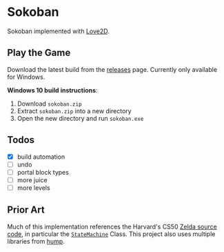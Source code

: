 # Sokoban

Sokoban implemented with [Love2D](https://love2d.org/).

## Play the Game

Download the latest build from the
[releases](https://github.com/mgmarlow/sokoban/releases) page.
Currently only available for Windows.

**Windows 10 build instructions**:

1. Download `sokoban.zip`
2. Extract `sokoban.zip` into a new directory
3. Open the new directory and run `sokoban.exe`

## Todos

- [x] build automation
- [ ] undo
- [ ] portal block types
- [ ] more juice
- [ ] more levels

## Prior Art

Much of this implementation references the Harvard's CS50
[Zelda source code](https://github.com/games50/zelda), in
particular the
[`StateMachine`](https://github.com/mgmarlow/sokoban/blob/master/src/StateMachine.lua)
Class. This project also uses multiple
libraries from [hump](https://github.com/vrld/hump/).
